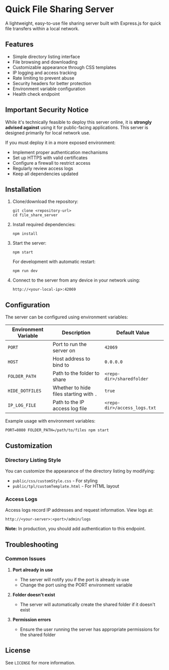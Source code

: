 # Quick File Sharing Server

A lightweight, easy-to-use file sharing server built with Express.js for quick file transfers within a local network.

## Features

- Simple directory listing interface
- File browsing and downloading
- Customizable appearance through CSS templates
- IP logging and access tracking
- Rate limiting to prevent abuse
- Security headers for better protection
- Environment variable configuration
- Health check endpoint

## Important Security Notice

While it's technically feasible to deploy this server online, it is **strongly advised against** using it for public-facing applications. This server is designed primarily for local network use.

If you must deploy it in a more exposed environment:
- Implement proper authentication mechanisms
- Set up HTTPS with valid certificates
- Configure a firewall to restrict access
- Regularly review access logs
- Keep all dependencies updated

## Installation

1. Clone/download the repository:
   ```
   git clone <repository-url>
   cd file_share_server
   ```

2. Install required dependencies:
   ```
   npm install
   ```

3. Start the server:
   ```
   npm start
   ```

   For development with automatic restart:
   ```
   npm run dev
   ```

4. Connect to the server from any device in your network using:
   ```
   http://<your-local-ip>:42069
   ```

## Configuration

The server can be configured using environment variables:

| Environment Variable | Description | Default Value |
|---------------------|-------------|---------------|
| `PORT` | Port to run the server on | `42069` |
| `HOST` | Host address to bind to | `0.0.0.0` |
| `FOLDER_PATH` | Path to the folder to share | `<repo-dir>/sharedfolder` |
| `HIDE_DOTFILES` | Whether to hide files starting with `.` | `true` |
| `IP_LOG_FILE` | Path to the IP access log file | `<repo-dir>/access_logs.txt` |

Example usage with environment variables:
```
PORT=8080 FOLDER_PATH=/path/to/files npm start
```

## Customization

### Directory Listing Style

You can customize the appearance of the directory listing by modifying:
- `public/css/customStyle.css` - For styling
- `public/tpl/customTemplate.html` - For HTML layout

### Access Logs

Access logs record IP addresses and request information. View logs at:
```
http://<your-server>:<port>/admin/logs
```

**Note:** In production, you should add authentication to this endpoint.

## Troubleshooting

### Common Issues

1. **Port already in use**
   - The server will notify you if the port is already in use
   - Change the port using the PORT environment variable

2. **Folder doesn't exist**
   - The server will automatically create the shared folder if it doesn't exist

3. **Permission errors**
   - Ensure the user running the server has appropriate permissions for the shared folder


## License
See `LICENSE` for more information.
